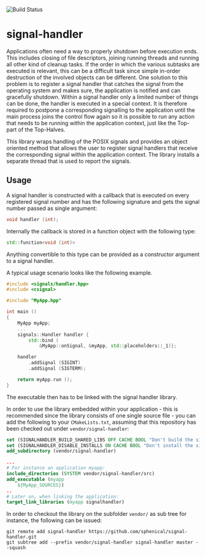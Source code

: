 ![Build Status](http://sphenic.ch:8080/buildStatus/icon?job=signal-handler)


# signal-handler

Applications often need a way to properly shutdown before execution ends. This includes
closing of file descriptors, joining running threads and running all other kind of cleanup
tasks. If the order in which the various subtasks are executed is relevant, this can be a
difficult task since simple in-order destruction of the involved objects can be different.
One solution to this problem is to register a signal handler that catches the signal from
the operating system and makes sure, the application is notified and can gracefully
shutdown. Within a signal handler only a limited number of things can be done, the handler
is executed in a special context. It is therefore required to postpone a corresponding
signalling to the application until the main process joins the control flow again so it is
possible to run any action that needs to be running within the application context, just
like the Top-part of the Top-Halves.

This library wraps handling of the POSIX signals and provides an object oriented method
that allows the user to register signal handlers that receive the corresponding signal
within the application context. The library installs a separate thread that is used to
report the signals.

## Usage

A signal handler is constructed with a callback that is executed on every registered
signal number and has the following signature and gets the signal number passed as single
argument:
```cpp
void handler (int);
```

Internally the callback is stored in a function object with the following type:
```cpp
std::function<void (int)>
```
Anything convertible to this type can be provided as a constructor argument to a signal
handler.

A typical usage scenario looks like the following example.
```cpp
#include <signals/handler.hpp>
#include <csignal>

#include "MyApp.hpp"

int main ()
{
    MyApp myApp;
    ...
    signals::Handler handler {
        std::bind (
            &MyApp::onSignal, &myApp, std::placeholders::_1)};

    handler
        .addSignal (SIGINT)
        .addSignal (SIGTERM);

    return myApp.run ();
}
```

The executable then has to be linked with the signal handler library.

In order to use the library embedded within your application - this is recommended since
the library consists of one single source file - you can add the following to your
`CMakeLists.txt`, assuming that this repository has been checked out under
`vendor/signal-handler`:

```cmake
set (SIGNALHANDLER_BUILD_SHARED_LIBS OFF CACHE BOOL "Don't build the signal handler shared library.")
set (SIGNALHANDLER_DISABLE_INSTALLS ON CACHE BOOL "Don't install the signal handler library.")
add_subdirectory (vendor/signal-handler)

...
# For instance an application myapp:
include_directories (SYSTEM vendor/signal-handler/src)
add_executable (myapp
    ${MyApp_SOURCES})
..
# Later on, when linking the application:
target_link_libraries (myapp signalhandler)
```

In order to checkout the library on the subfolder `vendor/` as sub tree for instance, the
following can be issued:
```git
git remote add signal-handler https://github.com/sphenical/signal-handler.git
git subtree add --prefix vendor/signal-handler signal-handler master --squash
```

